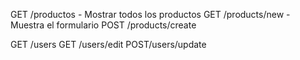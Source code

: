 GET /productos - Mostrar todos los productos
GET /products/new - Muestra el formulario
POST /products/create

GET /users
GET /users/edit
POST/users/update